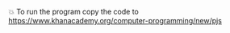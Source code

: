 :collision:
To run the program copy the code to https://www.khanacademy.org/computer-programming/new/pjs 
